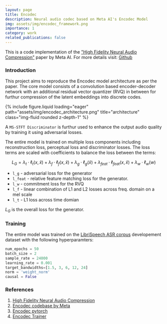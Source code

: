 ```yaml
---
layout: page
title: Encodec
description: Neural audio codec based on Meta AI's Encodec Model
img: assets/img/encodec_framework.png
importance: 1
category: work
related_publications: false
---
```


This is a code implementation of the ["High Fidelity Neural Audio Compression"](https://arxiv.org/abs/2210.13438) paper by Meta AI. For more details visit: [Github](https://github.com/its-nmt05/Encodec/)

### Introduction

This project aims to reproduce the Encodec model architecture as per the paper. The core model consists of a convolution based encoder-decoder network with an additional residual vector quantizer (RVQ) in between for furthur compression of the latent embeddings into discrete codes.

{% include figure.liquid loading="eager" path="assets/img/encodec_architecture.png" title="architecture" class="img-fluid rounded z-depth-1" %}

A `MS-STFT Discriminator` is furthur used to enhance the output audio quality by training it using adversarial losses.

The entire model is trained on multiple loss components including reconstruction loss, perceptual loss and discriminator losses. The loss terms are scaled with coefficients to balance the loss between the terms:

$$
L_G = \lambda_t \cdot \ell_t(x, \hat{x}) + \lambda_f \cdot \ell_f(x, \hat{x}) + \lambda_g \cdot \ell_g(\hat{x}) + \lambda_{feat} \cdot \ell_{feat}(x, \hat{x}) + \lambda_w \cdot \ell_w(w)
$$

- `l_g` - adversarial loss for the generator
- `l_feat` - relative feature matching loss for the generator.
- `l_w` - commitment loss for the RVQ
- `l_f` - linear combination of L1 and L2 losses across freq. domain on a mel scale 
- `l_t` - L1 loss across time domian

$L_G$ is the overall loss for the generator.

### Training 

The entire model was trained on the [LibriSpeech ASR corpus](https://www.openslr.org/12) developement dataset with the following hyperparamters:

```py
num_epochs = 50
batch_size = 2
sample_rate = 24000
learning_rate = 0.001
target_bandwidths=[1.5, 3, 6, 12, 24]
norm = 'weight_norm'
causal = False
```

### References

1. [High Fidelity Neural Audio Compression](https://arxiv.org/abs/2210.13438)
2. [Encodec codebase by Meta](https://github.com/facebookresearch/encodec)
3. [Encodec pytorch](https://github.com/ZhikangNiu/encodec-pytorch)
4. [Encodec Trainer](https://github.com/Mikxox/EnCodec_Trainer)